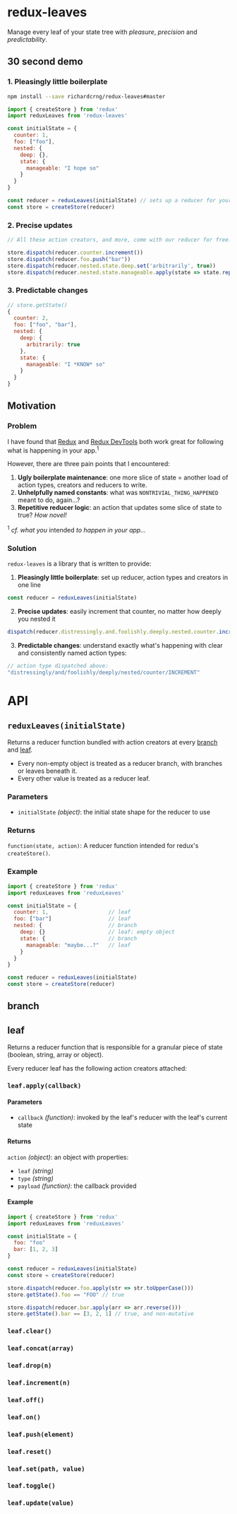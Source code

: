 # redux-leaves

Manage every leaf of your state tree with *pleasure*, *precision* and *predictability*.

## 30 second demo

### 1. Pleasingly little boilerplate

```bash
npm install --save richardcrng/redux-leaves#master
```

```js
import { createStore } from 'redux'
import reduxLeaves from 'redux-leaves'

const initialState = {
  counter: 1,
  foo: ["foo"],
  nested: {
    deep: {},
    state: {
      manageable: "I hope so"
    }
  }
}

const reducer = reduxLeaves(initialState) // sets up a reducer for your initial state shape
const store = createStore(reducer)
```

### 2. Precise updates

```js
// All these action creators, and more, come with our reducer for free:

store.dispatch(reducer.counter.increment())
store.dispatch(reducer.foo.push("bar"))
store.dispatch(reducer.nested.state.deep.set('arbitrarily', true))
store.dispatch(reducer.nested.state.manageable.apply(state => state.replace("hope", "*KNOW*")))
```

### 3. Predictable changes
```js
// store.getState()
{
  counter: 2,
  foo: ["foo", "bar"],
  nested: {
    deep: {
      arbitrarily: true
    },
    state: {
      manageable: "I *KNOW* so"
    }
  }
}
```

## Motivation

### Problem

I have found that [Redux](https://redux.js.org/) and [Redux DevTools](https://github.com/zalmoxisus/redux-devtools-extension) both work great for following what is happening in your app.<sup>1</sup>

However, there are three pain points that I encountered:

1. **Ugly boilerplate maintenance**: one more slice of state =  another load of action types, creators and reducers to write.
2. **Unhelpfully named constants**: what was `NONTRIVIAL_THING_HAPPENED` meant to do, again...?
3. **Repetitive reducer logic**: an action that updates some slice of state to true? *How novel!*

<sup>1</sup> *cf. what you* intended *to happen in your app...*

### Solution

`redux-leaves` is a library that is written to provide:

1. **Pleasingly little boilerplate**: set up reducer, action types and creators in one line
```js
const reducer = reduxLeaves(initialState)
```

2. **Precise updates**: easily increment that counter, no matter how deeply you nested it
```js
dispatch(reducer.distressingly.and.foolishly.deeply.nested.counter.increment(2))
```
3. **Predictable changes**: understand exactly what's happening with clear and consistently named action types:
```js
// action type dispatched above:
"distressingly/and/foolishly/deeply/nested/counter/INCREMENT"
``` 

# API

## `reduxLeaves(initialState)`

Returns a reducer function bundled with action creators at every [branch](#branch) and [leaf](#leaf).

- Every non-empty object is treated as a reducer branch, with branches or leaves beneath it.
- Every other value is treated as a reducer leaf.

### Parameters
- `initialState` *(object)*: the initial state shape for the reducer to use

### Returns
`function(state, action)`: A reducer function intended for redux's `createStore()`.

### Example
```js
import { createStore } from 'redux'
import reduxLeaves from 'reduxLeaves'

const initialState = {
  counter: 1,                   // leaf
  foo: ["bar"]                  // leaf
  nested: {                     // branch
    deep: {}                    // leaf: empty object
    state: {                    // branch
      manageable: "maybe...?"   // leaf
    }
  }
}

const reducer = reduxLeaves(initialState)
const store = createStore(reducer)
```

## branch

## leaf

Returns a reducer function that is responsible for a granular piece of state (boolean, string, array or object).

Every reducer leaf has the following action creators attached:

### `leaf.apply(callback)`

#### Parameters
- `callback` *(function)*: invoked by the leaf's reducer with the leaf's current state

#### Returns
`action` *(object)*: an object with properties:
- `leaf` *(string)*
- `type` *(string)*
- `payload` *(function)*: the callback provided

#### Example
```js
import { createStore } from 'redux'
import reduxLeaves from 'reduxLeaves'

const initialState = {
  foo: "foo"
  bar: [1, 2, 3]
}

const reducer = reduxLeaves(initialState)
const store = createStore(reducer)

store.dispatch(reducer.foo.apply(str => str.toUpperCase()))
store.getState().foo == "FOO" // true

store.dispatch(reducer.bar.apply(arr => arr.reverse()))
store.getState().bar == [3, 2, 1] // true, and non-mutative
```

### `leaf.clear()`

### `leaf.concat(array)`

### `leaf.drop(n)`

### `leaf.increment(n)`

### `leaf.off()`

### `leaf.on()`

### `leaf.push(element)`

### `leaf.reset()`

### `leaf.set(path, value)`

### `leaf.toggle()`

### `leaf.update(value)`